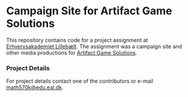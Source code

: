 # Campaign Site for Artifact Game Solutions
This repository contains code for a project assignment at [Erhvervsakademiet Lillebælt](https://www.eal.dk/). The assignment was a campaign site and other media productions for [Artifact Game Solutions](https://artifactgamesolutions.com/).

### Project Details
For project details contact one of the contributors or e-mail [math570k@edu.eal.dk](mailto:math570k@edu.eal.dk).
